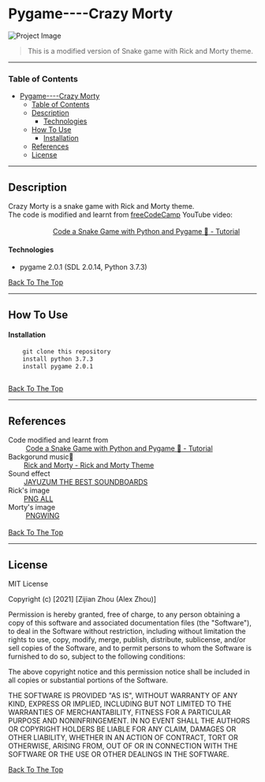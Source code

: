 # Pygame----Crazy Morty

![Project Image](https://github.com/zhouuualexander/pygame_snake/blob/master/resources/rickandmorty/Demo.png)

> This is a modified version of Snake game with Rick and Morty theme.

---

### Table of Contents
- [Pygame----Crazy Morty](#pygame----crazy-morty)
    - [Table of Contents](#table-of-contents)
  - [Description](#description)
      - [Technologies](#technologies)
  - [How To Use](#how-to-use)
      - [Installation](#installation)
  - [References](#references)
  - [License](#license)

---

## Description

Crazy Morty is a snake game with Rick and Morty theme.<br>
The code is modified and learnt from [freeCodeCamp](https://www.freecodecamp.org/) YouTube video: <br><br>
&nbsp;&nbsp;&nbsp;&nbsp;&nbsp;&nbsp;&nbsp;&nbsp;&nbsp;&nbsp;&nbsp;&nbsp;&nbsp;&nbsp;&nbsp;&nbsp;&nbsp;&nbsp;&nbsp;&nbsp;&nbsp;&nbsp;&nbsp;[Code a Snake Game with Python and Pygame 🐍 - Tutorial](https://www.youtube.com/watch?v=8dfePlONtls&t=4055s)

#### Technologies

- pygame 2.0.1 (SDL 2.0.14, Python 3.7.3)

[Back To The Top](#Pygame----Crazy-Morty)

---

## How To Use

#### Installation

```html
    git clone this repository
    install python 3.7.3 
    install pygame 2.0.1
    
```
[Back To The Top](#Pygame----Crazy-Morty)

---

## References
Code modified and learnt from <br>
&nbsp;&nbsp;&nbsp;&nbsp;&nbsp;&nbsp;&nbsp;&nbsp;
[Code a Snake Game with Python and Pygame 🐍 - Tutorial](https://www.youtube.com/watch?v=8dfePlONtls&t=4055s)<br>
Backgorund music🎵<br>
&nbsp;&nbsp;&nbsp;&nbsp;&nbsp;&nbsp;&nbsp;&nbsp;[Rick and Morty - Rick and Morty Theme](https://www.youtube.com/watch?v=YQxRvqD4oSQ)<br>
Sound effect<br>
&nbsp;&nbsp;&nbsp;&nbsp;&nbsp;&nbsp;&nbsp;&nbsp;[JAYUZUM THE BEST SOUNDBOARDS](https://jayuzumi.com/rick-and-morty-soundboards)
<br>
Rick's image<br>
&nbsp;&nbsp;&nbsp;&nbsp;&nbsp;&nbsp;&nbsp;&nbsp;[PNG ALL](http://www.pngall.com/rick-and-morty-png/download/36932)<br>
Morty's image<br>
&nbsp;&nbsp;&nbsp;&nbsp;&nbsp;&nbsp;&nbsp;&nbsp;
[PNGWING](https://www.pngwing.com/en/free-png-xaxvq)<br><br>
[Back To The Top](#Pygame----Crazy-Morty)

---

## License

MIT License

Copyright (c) [2021] [Zijian Zhou (Alex Zhou)]

Permission is hereby granted, free of charge, to any person obtaining a copy
of this software and associated documentation files (the "Software"), to deal
in the Software without restriction, including without limitation the rights
to use, copy, modify, merge, publish, distribute, sublicense, and/or sell
copies of the Software, and to permit persons to whom the Software is
furnished to do so, subject to the following conditions:

The above copyright notice and this permission notice shall be included in all
copies or substantial portions of the Software.

THE SOFTWARE IS PROVIDED "AS IS", WITHOUT WARRANTY OF ANY KIND, EXPRESS OR
IMPLIED, INCLUDING BUT NOT LIMITED TO THE WARRANTIES OF MERCHANTABILITY,
FITNESS FOR A PARTICULAR PURPOSE AND NONINFRINGEMENT. IN NO EVENT SHALL THE
AUTHORS OR COPYRIGHT HOLDERS BE LIABLE FOR ANY CLAIM, DAMAGES OR OTHER
LIABILITY, WHETHER IN AN ACTION OF CONTRACT, TORT OR OTHERWISE, ARISING FROM,
OUT OF OR IN CONNECTION WITH THE SOFTWARE OR THE USE OR OTHER DEALINGS IN THE
SOFTWARE.

[Back To The Top](#Pygame----Crazy-Morty)


